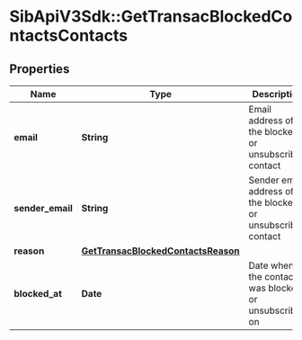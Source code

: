 # SibApiV3Sdk::GetTransacBlockedContactsContacts

## Properties
Name | Type | Description | Notes
------------ | ------------- | ------------- | -------------
**email** | **String** | Email address of the blocked or unsubscribed contact | 
**sender_email** | **String** | Sender email address of the blocked or unsubscribed contact | 
**reason** | [**GetTransacBlockedContactsReason**](GetTransacBlockedContactsReason.md) |  | 
**blocked_at** | **Date** | Date when the contact was blocked or unsubscribed on | 


